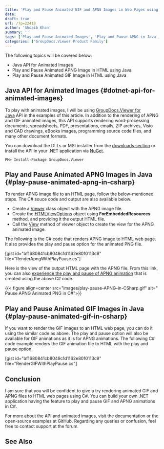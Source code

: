 ```yaml
---
title: 'Play and Pause Animated GIF and APNG Images in Web Pages using Java'
date: 
draft: true
url: /?p=22418
author: 'Shoaib Khan'
summary: ''
tags: ['Play and Pause Animated Images', 'Play and Pause APNG in Java', 'Play and Pause GIF in Java', 'Render APNG to HTML in Java', 'Render GIF to HTML in Java']
categories: ['GroupDocs.Viewer Product Family']
---
```


The following topics will be covered below:

*   Java API for Animated Images
*   Play and Pause Animated APNG Image in HTML using Java
*   Play and Pause Animated GIF Image in HTML using Java

## Java API for Animated Images {#dotnet-api-for-animated-images}

To play with animated images, I will be using [GroupDocs.Viewer for Java](https://products.groupdocs.com/viewer/net) API in the examples of this article. In addition to the rendering of APNG and GIF animated images, this API supports rendering word-processing documents, spreadsheets, PDF, presentations, emails, ZIP archives, Visio and CAD drawings, eBooks images, programming source code files, and many other document formats.

You can download the DLLs or MSI installer from the [downloads section](https://downloads.groupdocs.com/viewer/net) or install the API in your .NET application via [NuGet](https://www.nuget.org/packages/groupdocs.viewer).

```
PM> Install-Package GroupDocs.Viewer
```

## Play and Pause Animated APNG Images in Java {#play-pause-animated-apng-in-csharp}

To render APNG image file to an HTML page, follow the below-mentioned steps. The C# souce code and output are also available below.

*   Create a [Viewer](https://apireference.groupdocs.com/viewer/net/groupdocs.viewer/viewer) class object with the APNG image file.
*   Create the [HTMLViewOptions](https://apireference.groupdocs.com/viewer/net/groupdocs.viewer.options/htmlviewoptions) object using **ForEmbeddedResources** method, and providing it the output HTML file.
*   Call the [View](https://apireference.groupdocs.com/viewer/net/groupdocs.viewer/viewer/methods/view/index) method of viewer object to create the view for the APNG animated image.

The following is the C# code that renders APNG image to HTML web page. It also provides the play and pause option for the animated PNG file.

\[gist id="bf1680841cb8049c1d1162e8010113c9" file="RenderApngWithPlayPause.cs"\]

Here is the view of the output HTML page with the APNG file. From this link, you can also [experience the play and pause of APNG animation](https://blog.groupdocs.com/play-pause-apng.html) that is created using the above C# code.



{{< figure align=center src="images/play-pause-APNG-in-CSharp.gif" alt=" Pause APNG Animated PNG in C#">}}


## Play and Pause Animated GIF Images in Java {#play-pause-animated-gif-in-csharp}

If you want to render the GIF images to an HTML web page, you can do it using the similar code as above. The play and pause option will also be available for GIF animations as it is for APNG animations. The following C# code example renders the GIF animation file to HTML with the play and pause option.

\[gist id="bf1680841cb8049c1d1162e8010113c9" file="RenderGIFWithPlayPause.cs"\]

## Conclusion

I am sure that you will be confident to give a try rendering animated GIF and APNG files to HTML web pages using C#. You can build your own .NET application having the feature to play and pause GIF and APNG animations in C#.

For more about the API and animated images, visit the documentation or the open-source examples at GitHub. Regarding any queries or confusion, feel free to contact support at the forum.

## See Also



